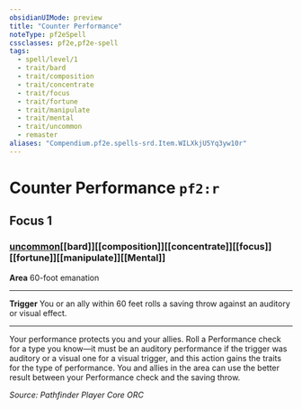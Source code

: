 ```yaml
---
obsidianUIMode: preview
title: "Counter Performance"
noteType: pf2eSpell
cssclasses: pf2e,pf2e-spell
tags:
  - spell/level/1
  - trait/bard
  - trait/composition
  - trait/concentrate
  - trait/focus
  - trait/fortune
  - trait/manipulate
  - trait/mental
  - trait/uncommon
  - remaster
aliases: "Compendium.pf2e.spells-srd.Item.WILXkjU5Yq3yw10r" 
---
```

# Counter Performance  `pf2:r`  
## Focus 1
### [uncommon](uncommon "Uncommon Rarity Trait")[[bard]][[composition]][[concentrate]][[focus]][[fortune]][[manipulate]][[Mental]]

**Area** 60-foot emanation
* * * 
**Trigger** You or an ally within 60 feet rolls a saving throw against an auditory or visual effect.

* * *

Your performance protects you and your allies. Roll a Performance check for a type you know—it must be an auditory performance if the trigger was auditory or a visual one for a visual trigger, and this action gains the traits for the type of performance. You and allies in the area can use the better result between your Performance check and the saving throw.

*Source: Pathfinder Player Core*
*ORC*